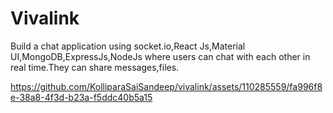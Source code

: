 #  Vivalink


 Build a chat application using socket.io,React Js,Material UI,MongoDB,ExpressJs,NodeJs where users can chat with each other in real time.They can share messages,files.
 


https://github.com/KolliparaSaiSandeep/vivalink/assets/110285559/fa996f8e-38a8-4f3d-b23a-f5ddc40b5a15

